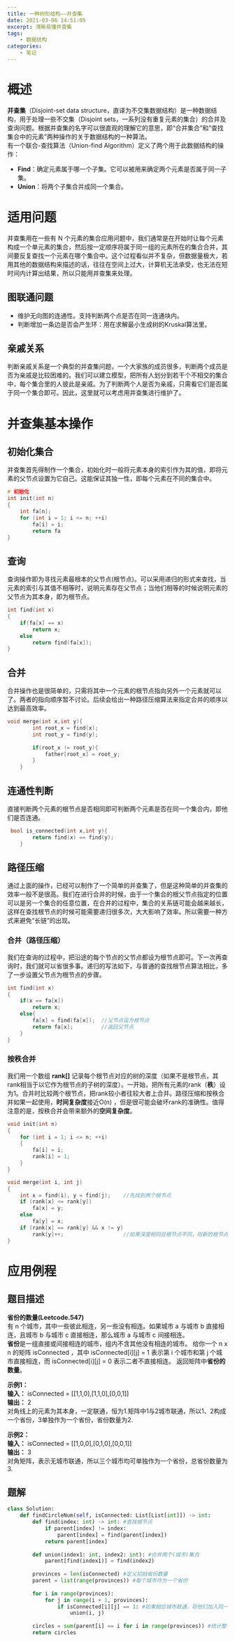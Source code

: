 ```yaml
---
title: 一种树形结构——并查集
date: 2021-03-06 14:51:05
excerpt: 清晰易懂并查集
tags:
    - 数据结构
categories:
    - 笔记
---
```


<!-- more -->

# 概述
**并查集**（Disjoint-set data structure，直译为不交集数据结构）是一种数据结构，用于处理一些不交集（Disjoint sets，一系列没有重复元素的集合）的合并及查询问题。根据并查集的名字可以很直观的理解它的意思，即“合并集合”和“查找集合中的元素”两种操作的关于数据结构的一种算法。   
有一个联合-查找算法（Union-find Algorithm）定义了两个用于此数据结构的操作：
* **Find**：确定元素属于哪一个子集。它可以被用来确定两个元素是否属于同一子集。
* **Union**：将两个子集合并成同一个集合。

# 适用问题
并查集用在一些有 N 个元素的集合应用问题中，我们通常是在开始时让每个元素构成一个单元素的集合，然后按一定顺序将属于同一组的元素所在的集合合并，其间要反复查找一个元素在哪个集合中。这个过程看似并不复杂，但数据量极大，若用其他的数据结构来描述的话，往往在空间上过大，计算机无法承受，也无法在短时间内计算出结果，所以只能用并查集来处理。
## 图联通问题
* 维护无向图的连通性。支持判断两个点是否在同一连通块内。
* 判断增加一条边是否会产生环：用在求解最小生成树的Kruskal算法里。
## 亲戚关系
判断亲戚关系是一个典型的并查集问题，一个大家族的成员很多，判断两个成员是否为亲戚是比较困难的。我们可以建立模型，把所有人划分到若干个不相交的集合中，每个集合里的人彼此是亲戚。为了判断两个人是否为亲戚，只需看它们是否属于同一个集合即可。因此，这里就可以考虑用并查集进行维护了。

# 并查集基本操作
## 初始化集合
并查集首先得制作一个集合，初始化时一般将元素本身的索引作为其的值，即将元素的父节点设置为它自己。这能保证其独一性，即每个元素在不同的集合中。
```c++
# 初始化
int init(int n)
{
    int fa[n];
    for (int i = 1; i <= n; ++i)
        fa[i] = i;
        return fa
}
```
## 查询
查询操作即为寻找元素最根本的父节点(根节点)。可以采用递归的形式来查找，当元素的索引与其值不相等时，说明元素存在父节点；当他们相等的时候说明元素的父节点为其本身，即为根节点。
```c++
int find(int x)
{
    if(fa[x] == x)
        return x;
    else
        return find(fa[x]);
}
```

## 合并
合并操作也是很简单的，只需将其中一个元素的根节点指向另外一个元素就可以了。两者的指向顺序暂不讨论。后续会给出一种路径压缩算法来指定合并的顺序以达到最高效率。
```c++
void merge(int x,int y){
        int root_x = find(x);
        int root_y = find(y);
        
        if(root_x != root_y){
            father[root_x] = root_y;
        }
    }
```
## 连通性判断
直接判断两个元素的根节点是否相同即可判断两个元素是否在同一个集合内，即他们是否连通。
```c++
 bool is_connected(int x,int y){
        return find(x) == find(y);
    }
```
## 路径压缩
通过上面的操作，已经可以制作了一个简单的并查集了，但是这种简单的并查集的效率一般不是很高。我们在进行合并的时候，由于一个集合的根父节点指定的位置可以是另一个集合的任意位置，在合并的过程中，集合的关系链可能会越来越长，这样在查找根节点的时候可能需要递归很多次，大大影响了效率。所以需要一种方式来避免“长链”的出现。
### 合并（路径压缩）
我们在查询的过程中，把沿途的每个节点的父节点都设为根节点即可。下一次再查询时，我们就可以省很多事。递归的写法如下，与普通的查找根节点算法相比，多了一步设置父节点为根节点的步骤。
```c++
int find(int x)
{
    if(x == fa[x])
        return x;
    else{
        fa[x] = find(fa[x]);  //父节点设为根节点
        return fa[x];         //返回父节点
    }
}
```
### 按秩合并
我们用一个数组 **rank[]** 记录每个根节点对应的树的深度（如果不是根节点，其rank相当于以它作为根节点的子树的深度）。一开始，把所有元素的rank（**秩**）设为1。合并时比较两个根节点，把rank较小者往较大者上合并。路径压缩和按秩合并如果一起使用，**时间复杂度**接近O(n) ，但是很可能会破坏rank的准确性。值得注意的是，按秩合并会带来额外的**空间复杂度**。
```c++
void init(int n)
{
    for (int i = 1; i <= n; ++i)
    {
        fa[i] = i;
        rank[i] = 1;
    }
}

void merge(int i, int j)
{
    int x = find(i), y = find(j);    //先找到两个根节点
    if (rank[x] <= rank[y])
        fa[x] = y;
    else
        fa[y] = x;
    if (rank[x] == rank[y] && x != y)
        rank[y]++;                   //如果深度相同且根节点不同，则新的根节点的深度+1
}
```

# 应用例程
## 题目描述
**省份的数量(Leetcode.547)**   
有 n 个城市，其中一些彼此相连，另一些没有相连。如果城市 a 与城市 b 直接相连，且城市 b 与城市 c 直接相连，那么城市 a 与城市 c 间接相连。   
**省份**是一组直接或间接相连的城市，组内不含其他没有相连的城市。
给你一个 n x n 的矩阵 isConnected ，其中 isConnected[i][j] = 1 表示第 i 个城市和第 j 个城市直接相连，而 isConnected[i][j] = 0 表示二者不直接相连。
返回矩阵中**省份的数量**。

**示例1：**   
**输入：** isConnected = [[1,1,0],[1,1,0],[0,0,1]]   
**输出：** 2   
对角线上的元素为其本身，一定联通，恒为1.矩阵中1与2城市联通，所以1、2构成一个省份，3单独作为一个省份，省份数量为2.   

**示例2：**   
**输入：** isConnected = [[1,0,0],[0,1,0],[0,0,1]]   
**输出：** 3   
对角矩阵，表示无城市联通，所以三个城市均可单独作为一个省份，总省份数量为3.

## 题解
```python
class Solution:
    def findCircleNum(self, isConnected: List[List[int]]) -> int:
        def find(index: int) -> int: #查找根节点
            if parent[index] != index:
                parent[index] = find(parent[index])
            return parent[index]
        
        def union(index1: int, index2: int): #合并两个(城市)集合
            parent[find(index1)] = find(index2)
        
        provinces = len(isConnected) #定义初始省份数量
        parent = list(range(provinces)) #每个城市作为一个省份
        
        for i in range(provinces):
            for j in range(i + 1, provinces):
                if isConnected[i][j] == 1: #如果相应城市联通，将他们加入同一个集合。
                    union(i, j)
        
        circles = sum(parent[i] == i for i in range(provinces)) #统计整个父矩阵中父节点为自己的数量(根节点数量)，也就是集合数量、省份数量
        return circles
```
